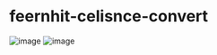 # feernhit-celisnce-convert
![image](https://github.com/gautamladhava/feernhit-celisnce-convert/assets/109068997/b7817a1b-6156-460c-835e-c9e52d3af40a)
![image](https://github.com/gautamladhava/feernhit-celisnce-convert/assets/109068997/8c7c49fc-0b48-4b2f-99a5-aec53f80b83c)
